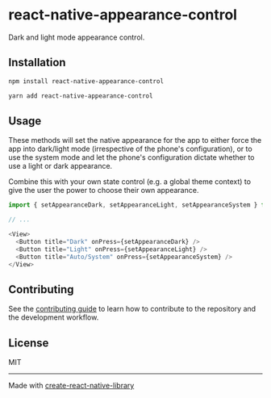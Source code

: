 # react-native-appearance-control

Dark and light mode appearance control.

## Installation

```sh
npm install react-native-appearance-control
```

```sh
yarn add react-native-appearance-control
```

## Usage

These methods will set the native appearance for the app to either force the app into dark/light mode (irrespective of the phone's configuration), or to use the system mode and let the phone's configuration dictate whether to use a light or dark appearance.

Combine this with your own state control (e.g. a global theme context) to give the user the power to choose their own appearance.

```js
import { setAppearanceDark, setAppearanceLight, setAppearanceSystem } from 'react-native-appearance-control';

// ...

<View>
  <Button title="Dark" onPress={setAppearanceDark} />
  <Button title="Light" onPress={setAppearanceLight} />
  <Button title="Auto/System" onPress={setAppearanceSystem} />
</View>
```

## Contributing

See the [contributing guide](CONTRIBUTING.md) to learn how to contribute to the repository and the development workflow.

## License

MIT

---

Made with [create-react-native-library](https://github.com/callstack/react-native-builder-bob)
